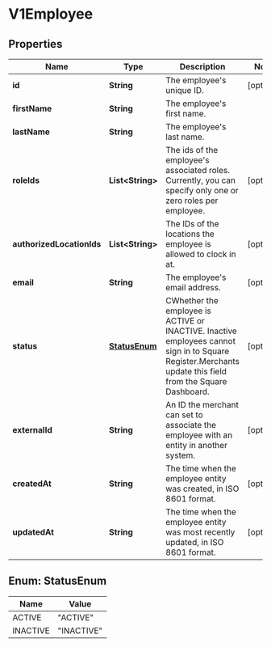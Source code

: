 
# V1Employee

## Properties
Name | Type | Description | Notes
------------ | ------------- | ------------- | -------------
**id** | **String** | The employee&#39;s unique ID. |  [optional]
**firstName** | **String** | The employee&#39;s first name. | 
**lastName** | **String** | The employee&#39;s last name. | 
**roleIds** | **List&lt;String&gt;** | The ids of the employee&#39;s associated roles. Currently, you can specify only one or zero roles per employee. |  [optional]
**authorizedLocationIds** | **List&lt;String&gt;** | The IDs of the locations the employee is allowed to clock in at. |  [optional]
**email** | **String** | The employee&#39;s email address. |  [optional]
**status** | [**StatusEnum**](#StatusEnum) | CWhether the employee is ACTIVE or INACTIVE. Inactive employees cannot sign in to Square Register.Merchants update this field from the Square Dashboard.  |  [optional]
**externalId** | **String** | An ID the merchant can set to associate the employee with an entity in another system. |  [optional]
**createdAt** | **String** | The time when the employee entity was created, in ISO 8601 format. |  [optional]
**updatedAt** | **String** | The time when the employee entity was most recently updated, in ISO 8601 format. |  [optional]


<a name="StatusEnum"></a>
## Enum: StatusEnum
Name | Value
---- | -----
ACTIVE | &quot;ACTIVE&quot;
INACTIVE | &quot;INACTIVE&quot;



